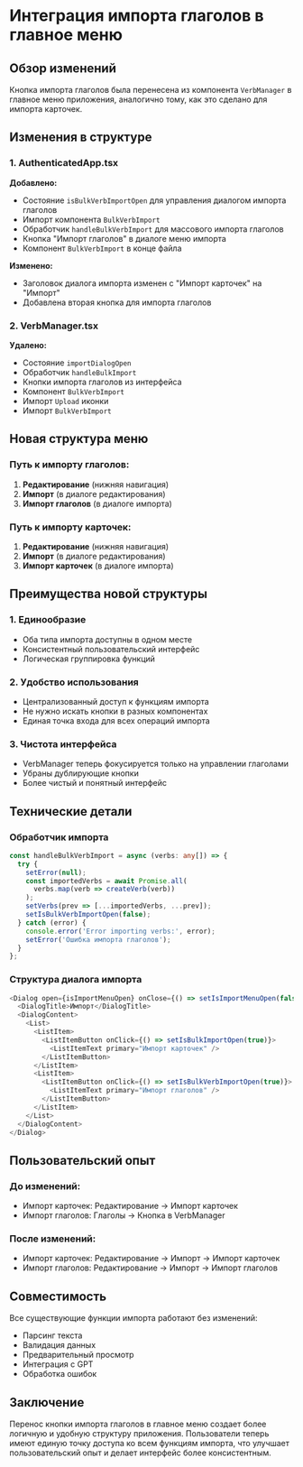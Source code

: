 # Интеграция импорта глаголов в главное меню

## Обзор изменений

Кнопка импорта глаголов была перенесена из компонента `VerbManager` в главное меню приложения, аналогично тому, как это сделано для импорта карточек.

## Изменения в структуре

### 1. AuthenticatedApp.tsx
**Добавлено:**
- Состояние `isBulkVerbImportOpen` для управления диалогом импорта глаголов
- Импорт компонента `BulkVerbImport`
- Обработчик `handleBulkVerbImport` для массового импорта глаголов
- Кнопка "Импорт глаголов" в диалоге меню импорта
- Компонент `BulkVerbImport` в конце файла

**Изменено:**
- Заголовок диалога импорта изменен с "Импорт карточек" на "Импорт"
- Добавлена вторая кнопка для импорта глаголов

### 2. VerbManager.tsx
**Удалено:**
- Состояние `importDialogOpen`
- Обработчик `handleBulkImport`
- Кнопки импорта глаголов из интерфейса
- Компонент `BulkVerbImport`
- Импорт `Upload` иконки
- Импорт `BulkVerbImport`

## Новая структура меню

### Путь к импорту глаголов:
1. **Редактирование** (нижняя навигация)
2. **Импорт** (в диалоге редактирования)
3. **Импорт глаголов** (в диалоге импорта)

### Путь к импорту карточек:
1. **Редактирование** (нижняя навигация)
2. **Импорт** (в диалоге редактирования)
3. **Импорт карточек** (в диалоге импорта)

## Преимущества новой структуры

### 1. **Единообразие**
- Оба типа импорта доступны в одном месте
- Консистентный пользовательский интерфейс
- Логическая группировка функций

### 2. **Удобство использования**
- Централизованный доступ к функциям импорта
- Не нужно искать кнопки в разных компонентах
- Единая точка входа для всех операций импорта

### 3. **Чистота интерфейса**
- VerbManager теперь фокусируется только на управлении глаголами
- Убраны дублирующие кнопки
- Более чистый и понятный интерфейс

## Технические детали

### Обработчик импорта
```typescript
const handleBulkVerbImport = async (verbs: any[]) => {
  try {
    setError(null);
    const importedVerbs = await Promise.all(
      verbs.map(verb => createVerb(verb))
    );
    setVerbs(prev => [...importedVerbs, ...prev]);
    setIsBulkVerbImportOpen(false);
  } catch (error) {
    console.error('Error importing verbs:', error);
    setError('Ошибка импорта глаголов');
  }
};
```

### Структура диалога импорта
```typescript
<Dialog open={isImportMenuOpen} onClose={() => setIsImportMenuOpen(false)}>
  <DialogTitle>Импорт</DialogTitle>
  <DialogContent>
    <List>
      <ListItem>
        <ListItemButton onClick={() => setIsBulkImportOpen(true)}>
          <ListItemText primary="Импорт карточек" />
        </ListItemButton>
      </ListItem>
      <ListItem>
        <ListItemButton onClick={() => setIsBulkVerbImportOpen(true)}>
          <ListItemText primary="Импорт глаголов" />
        </ListItemButton>
      </ListItem>
    </List>
  </DialogContent>
</Dialog>
```

## Пользовательский опыт

### До изменений:
- Импорт карточек: Редактирование → Импорт карточек
- Импорт глаголов: Глаголы → Кнопка в VerbManager

### После изменений:
- Импорт карточек: Редактирование → Импорт → Импорт карточек
- Импорт глаголов: Редактирование → Импорт → Импорт глаголов

## Совместимость

Все существующие функции импорта работают без изменений:
- Парсинг текста
- Валидация данных
- Предварительный просмотр
- Интеграция с GPT
- Обработка ошибок

## Заключение

Перенос кнопки импорта глаголов в главное меню создает более логичную и удобную структуру приложения. Пользователи теперь имеют единую точку доступа ко всем функциям импорта, что улучшает пользовательский опыт и делает интерфейс более консистентным. 